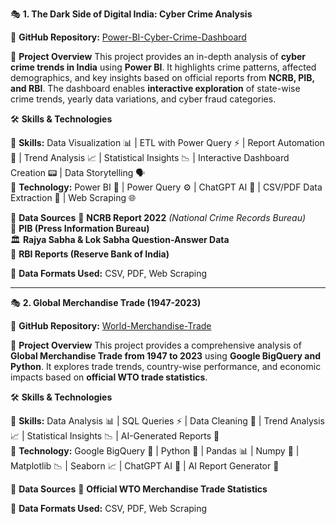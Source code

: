 🎭 **1. The Dark Side of Digital India: Cyber Crime Analysis**

🚀 **GitHub Repository:** [Power-BI-Cyber-Crime-Dashboard](https://github.com/pradip-data/Power-BI-Cyber-Crime-Dashboard)

📌 **Project Overview**
This project provides an in-depth analysis of **cyber crime trends in India** using **Power BI**. It highlights crime patterns, affected demographics, and key insights based on official reports from **NCRB, PIB, and RBI**. The dashboard enables **interactive exploration** of state-wise crime trends, yearly data variations, and cyber fraud categories.

🛠️ **Skills & Technologies**

🔹 **Skills:** Data Visualization 📊 | ETL with Power Query ⚡ | Report Automation 📝 | Trend Analysis 📈 | Statistical Insights 📉 | Interactive Dashboard Creation 📟 | Data Storytelling 🗣️  
🔹 **Technology:** Power BI 🔵 | Power Query ⚙️ | ChatGPT AI 🤖 | CSV/PDF Data Extraction 📁 | Web Scraping 🌐

📂 **Data Sources**
📜 **NCRB Report 2022** *(National Crime Records Bureau)*  
📰 **PIB (Press Information Bureau)**  
🏛️ **Rajya Sabha & Lok Sabha Question-Answer Data**  
🏦 **RBI Reports (Reserve Bank of India)**  

📁 **Data Formats Used:** CSV, PDF, Web Scraping

---

🎭 **2. Global Merchandise Trade (1947-2023)**

🚀 **GitHub Repository:** [World-Merchandise-Trade](https://github.com/pradip-data/World-Merchandise-Trade)

📌 **Project Overview**
This project provides a comprehensive analysis of **Global Merchandise Trade from 1947 to 2023** using **Google BigQuery and Python**. It explores trade trends, country-wise performance, and economic impacts based on **official WTO trade statistics**.

🛠️ **Skills & Technologies**

🔹 **Skills:** Data Analysis 📊 | SQL Queries ⚡ | Data Cleaning 🧹 | Trend Analysis 📈 | Statistical Insights 📉 | AI-Generated Reports 🤖  
🔹 **Technology:** Google BigQuery 🔵 | Python 🐍 | Pandas 📊 | Numpy 🔢 | Matplotlib 📉 | Seaborn 📈 | ChatGPT AI 🤖 | AI Report Generator 📑  

📂 **Data Sources**
📜 **Official WTO Merchandise Trade Statistics**  

📁 **Data Formats Used:** CSV, PDF, Web Scraping

